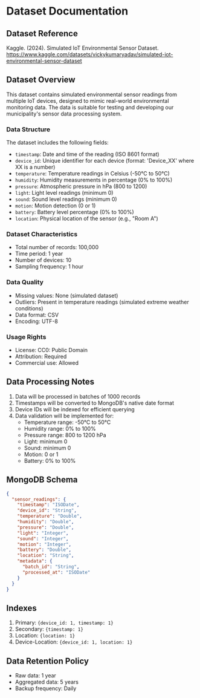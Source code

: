 # Dataset Documentation

## Dataset Reference
Kaggle. (2024). Simulated IoT Environmental Sensor Dataset. https://www.kaggle.com/datasets/vickykumaryadav/simulated-iot-environmental-sensor-dataset

## Dataset Overview
This dataset contains simulated environmental sensor readings from multiple IoT devices, designed to mimic real-world environmental monitoring data. The data is suitable for testing and developing our municipality's sensor data processing system.

### Data Structure
The dataset includes the following fields:
- `timestamp`: Date and time of the reading (ISO 8601 format)
- `device_id`: Unique identifier for each device (format: 'Device_XX' where XX is a number)
- `temperature`: Temperature readings in Celsius (-50°C to 50°C)
- `humidity`: Humidity measurements in percentage (0% to 100%)
- `pressure`: Atmospheric pressure in hPa (800 to 1200)
- `light`: Light level readings (minimum 0)
- `sound`: Sound level readings (minimum 0)
- `motion`: Motion detection (0 or 1)
- `battery`: Battery level percentage (0% to 100%)
- `location`: Physical location of the sensor (e.g., "Room A")

### Dataset Characteristics
- Total number of records: 100,000
- Time period: 1 year
- Number of devices: 10
- Sampling frequency: 1 hour

### Data Quality
- Missing values: None (simulated dataset)
- Outliers: Present in temperature readings (simulated extreme weather conditions)
- Data format: CSV
- Encoding: UTF-8

### Usage Rights
- License: CC0: Public Domain
- Attribution: Required
- Commercial use: Allowed

## Data Processing Notes
1. Data will be processed in batches of 1000 records
2. Timestamps will be converted to MongoDB's native date format
3. Device IDs will be indexed for efficient querying
4. Data validation will be implemented for:
   - Temperature range: -50°C to 50°C
   - Humidity range: 0% to 100%
   - Pressure range: 800 to 1200 hPa
   - Light: minimum 0
   - Sound: minimum 0
   - Motion: 0 or 1
   - Battery: 0% to 100%

## MongoDB Schema
```json
{
  "sensor_readings": {
    "timestamp": "ISODate",
    "device_id": "String",
    "temperature": "Double",
    "humidity": "Double",
    "pressure": "Double",
    "light": "Integer",
    "sound": "Integer",
    "motion": "Integer",
    "battery": "Double",
    "location": "String",
    "metadata": {
      "batch_id": "String",
      "processed_at": "ISODate"
    }
  }
}
```

## Indexes
1. Primary: `{device_id: 1, timestamp: 1}`
2. Secondary: `{timestamp: 1}`
3. Location: `{location: 1}`
4. Device-Location: `{device_id: 1, location: 1}`

## Data Retention Policy
- Raw data: 1 year
- Aggregated data: 5 years
- Backup frequency: Daily 
